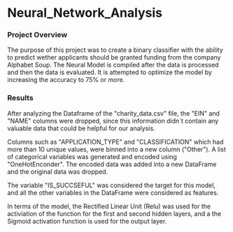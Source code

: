 # Neural_Network_Analysis

### Project Overview

The purpose of this project was to create a binary classifier with the ability to predict wether applicants should be granted funding from the company Alphabet Soup. The Neural Model is compiled after the data is processed and then the data is evaluated. It is attempted to optimize the model by increasing the accuracy to 75% or more. 

### Results

After analyzing the Dataframe of the "charity_data.csv" file, the "EIN" and "NAME" columns were dropped, since this information didn´t contain any valuable data that could be helpful for our analysis. 

Columns such as "APPLICATION_TYPE" and "CLASSIFICATION" which had more than 10 unique values, were binned into a new column ("Other"). A list of categorical variables was generated and encoded using "OneHotEnconder". The encoded data was added into a new DataFrame and the original data was dropped.

The variable "IS_SUCCSEFUL" was considered the target for this model, and all the other variables in the DataFrame were considered as features. 

In terms of the model, the Rectified Linear Unit (Relu) was used for the activiation of the function for the first and second hidden layers, and a
the Sigmoid activation function is used for the output layer. 
